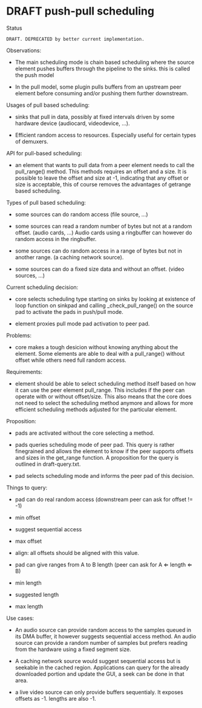 # DRAFT push-pull scheduling

Status

    DRAFT. DEPRECATED by better current implementation.

Observations:

  - The main scheduling mode is chain based scheduling where the source
    element pushes buffers through the pipeline to the sinks. this is
    called the push model

  - In the pull model, some plugin pulls buffers from an upstream peer
    element before consuming and/or pushing them further downstream.

Usages of pull based scheduling:

  - sinks that pull in data, possibly at fixed intervals driven by some
    hardware device (audiocard, videodevice, …).

  - Efficient random access to resources. Especially useful for certain
    types of demuxers.

API for pull-based scheduling:

  - an element that wants to pull data from a peer element needs to call
    the pull\_range() method. This methods requires an offset and a
    size. It is possible to leave the offset and size at -1, indicating
    that any offset or size is acceptable, this of course removes the
    advantages of getrange based scheduling.

Types of pull based scheduling:

  - some sources can do random access (file source, …)

  - some sources can read a random number of bytes but not at a random
    offset. (audio cards, …) Audio cards using a ringbuffer can however
    do random access in the ringbuffer.

  - some sources can do random access in a range of bytes but not in
    another range. (a caching network source).

  - some sources can do a fixed size data and without an offset. (video
    sources, …)

Current scheduling decision:

  - core selects scheduling type starting on sinks by looking at
    existence of loop function on sinkpad and calling
    \_check\_pull\_range() on the source pad to activate the pads in
    push/pull mode.

  - element proxies pull mode pad activation to peer pad.

Problems:

  - core makes a tough desicion without knowing anything about the
    element. Some elements are able to deal with a pull\_range() without
    offset while others need full random access.

Requirements:

  - element should be able to select scheduling method itself based on
    how it can use the peer element pull\_range. This includes if the
    peer can operate with or without offset/size. This also means that
    the core does not need to select the scheduling method anymore and
    allows for more efficient scheduling methods adjusted for the
    particular element.

Proposition:

  - pads are activated without the core selecting a method.

  - pads queries scheduling mode of peer pad. This query is rather
    finegrained and allows the element to know if the peer supports
    offsets and sizes in the get\_range function. A proposition for the
    query is outlined in draft-query.txt.

  - pad selects scheduling mode and informs the peer pad of this
    decision.

Things to query:

  - pad can do real random access (downstream peer can ask for offset
    \!= -1)

  - min offset

  - suggest sequential access

  - max offset

  - align: all offsets should be aligned with this value.

  - pad can give ranges from A to B length (peer can ask for A ⇐ length
    ⇐ B)

  - min length

  - suggested length

  - max length

Use cases:

  - An audio source can provide random access to the samples queued in
    its DMA buffer, it however suggests sequential access method. An
    audio source can provide a random number of samples but prefers
    reading from the hardware using a fixed segment size.

  - A caching network source would suggest sequential access but is
    seekable in the cached region. Applications can query for the
    already downloaded portion and update the GUI, a seek can be done in
    that area.

  - a live video source can only provide buffers sequentialy. It exposes
    offsets as -1. lengths are also -1.
